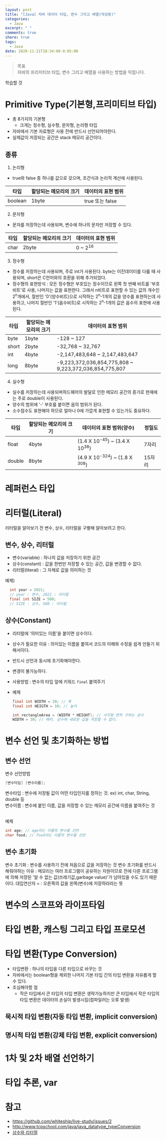```yaml
---
layout: post
title: "[Java] 자바 데이터 타입, 변수 그리고 배열(작성중)"
categories:
  - Java
excerpt: " "
comments: true
share: true
tags:
  - Java
date: 2020-11-21T18:34:00-0:05:00
---
```


> 목표<br>자바의 프리미티브 타입, 변수 그리고 배열을 사용하는 방법을 익힙니다.

학습할 것

# Primitive Type(기본형,프리미티브 타입)

- 총 8가지의 기본형
  - 크게는 정수형, 실수형, 문자형, 논리형 타입
- 자바에서 기본 자료형은 사용 전에 반드시 선언되어야한다.
- 실제값이 저장되는 공간은 stack 메모리 공간이다.

## 종류

1. 논리형

- true와 false 중 하나를 값으로 갖으며, 조건식과 논리적 계산에 사용된다.

| 타입    | 할당되는 메모리의 크기 | 데이터의 표현 범위 |
| ------- | ---------------------- | ------------------ |
| boolean | 1byte                  | true 또는 false    |

2. 문자형

- 문자를 저장하는데 사용되며, 변수에 하나의 문자만 저장할 수 있다.

| 타입 | 할당되는 메모리의 크기 | 데이터의 표현 범위 |
| ---- | ---------------------- | ------------------ |
| char | 2byte                  | 0 ~ 2<sup>16</sup> |

3. 정수형

- 정수를 저장하는데 사용되며, 주로 int가 사용된다. byte는 이진데이터를 다룰 때 사용되며, short은 C언어와의 호환을 위해 추가되었다.
- 정수형의 표현방식 : 모든 정수형은 부호있는 정수이므로 왼쪽 첫 번째 비트를 '부호 비트'로 사용, 나머지는 값을 표현한다. 그래서 n비트로 표현할 수 있는 값의 개수인 2<sup>n</sup>개에서, 절반인 '0'(양수비트)으로 시작하는 2<sup>n</sup>-1개의 값을 양수를 표현하는데 사용하고, 나머지 절반인 '1'(음수비트)로 시작하는 2<sup>n</sup>-1개의 값은 음수의 표현에 사용된다.

| 타입  | 할당되는 메모리의 크기 | 데이터의 표현 범위                                     |
| ----- | ---------------------- | ------------------------------------------------------ |
| byte  | 1byte                  | -128 ~ 127                                             |
| short | 2byte                  | -32,768 ~ 32,767                                       |
| int   | 4byte                  | -2,147,483,648 ~ 2,147,483,647                         |
| long  | 8byte                  | -9,223,372,036,854,775,808 ~ 9,223,372,036,854,775,807 |

4. 실수형

- 실수를 저장하는데 사용되며하드웨어의 발달로 인한 메모리 공간의 증가로 현재에는 주로 double이 사용된다.
- 양수의 범위에 '-' 부호를 붙이면 음의 범위가 된다.
- 소수점수도 표현해야 하므로 얼마나 0에 가깝게 표현할 수 있는가도 중요하다.

| 타입   | 할당되는 메모리의 크기 | 데이터의 표현 범위(양수)                           | 정밀도 |
| ------ | ---------------------- | -------------------------------------------------- | ------ |
| float  | 4byte                  | (1.4 X 10<sup>-45</sup>) ~ (3.4 X 10<sup>38</sup>) | 7자리  |
| double | 8byte                  | (4.9 X 10<sup>-324</sup>) ~ (1.8 X <sup>308</sup>) | 15자리 |

# 레퍼런스 타입

# 리터럴(Literal)

리터럴을 알아보기 전 변수, 상수, 리터럴을 구별해 알아보려고 한다.

## 변수, 상수, 리터럴

- 변수(variable) : 하나의 값을 저장하기 위한 공간
- 상수(constant) : 값을 한번만 저장할 수 있는 공간, 값을 변경할 수 없다.
- 리터럴(literal) : 그 자체로 값을 의미하는 것

예제)

```java
  int year = 2021;
  // year : 변수, 2021 : 리터럴
  final int SIZE = 500;
  // SIZE : 상수, 500 : 리터럴
```

## 상수(Constant)

- 리터럴에 '의미있는 이름'을 붙이면 상수이다.
- 상수가 필요한 이유 : 의미있는 이름을 붙여서 코드의 이해와 수정을 쉽게 만들기 위해서이다.
- 반드시 선언과 동시에 초기화해야한다.
- 변경이 불가능하다.
- 사용방법 : 변수의 타입 앞에 키워드 `final` 붙여주기
- 예제

  ```java
  final int WIDTH = 20; // 폭
  final int HEIGTH = 10; // 높이

  int rectangleArea = (WIDTH * HEIGHT); // 사각형 면적 구하는 공식
  WIDTH = 30; // 에러. 상수에 새로운 값을 저장할 수 없다.
  ```

# 변수 선언 및 초기화하는 방법

## 변수 선언

변수 선언방법

```java
[변수타입] [변수이름];
```

변수타입 : 변수에 저장될 값이 어떤 타입인지를 정하는 것. ex) int, char, String, double 등<br>
변수이름 : 변수에 붙인 이름, 값을 저장할 수 있는 메모리 공간에 이름을 붙여주는 것<br><br>

예제

```java
int age; // age라는 이름의 변수를 선언
char food; // food라는 이름의 변수를 선언
```

## 변수 초기화

변수 초기화 : 변수를 사용하기 전에 처음으로 값을 저장하는 것
변수 초기화를 반드시 해줘야하는 이유 : 메모리는 여러 프로그램이 공유하는 자원이므로 전에 다른 프로그램에 의해 저장된 '알 수 없는 값(쓰레기값,garbage value)'가 남아있을 수도 있기 때문이다.
대입연산자 = : 오른쪽의 값을 왼쪽(변수)에 저장하라라는 뜻

# 변수의 스코프와 라이프타임

# 타입 변환, 캐스팅 그리고 타입 프로모션

# 타입 변환(Type Conversion)

- 타입변환 : 하나의 타입을 다른 타입으로 바꾸는 것
- 자바에서는 boolean형을 제외한 나머지 기본 타입 간의 타입 변환을 자유롭게 할 수 있다.
- 조심해야할 점
  - 작은 타입에서 큰 타입의 타입 변환은 생략가능하지만 큰 타입에서 작은 타입의 타입 변환은 데이터의 손실이 발생시킴(컴파일러는 오류 발생)

## 묵시적 타입 변환(자동 타입 변환, implicit conversion)

## 명시적 타입 변환(강제 타입 변환, explicit conversion)

# 1차 및 2차 배열 선언하기

# 타입 추론, var

# 참고

- <https://github.com/whiteship/live-study/issues/2>
- <http://www.tcpschool.com/java/java_datatype_typeConversion>
- [상수와 리터럴](https://mommoo.tistory.com/14)
